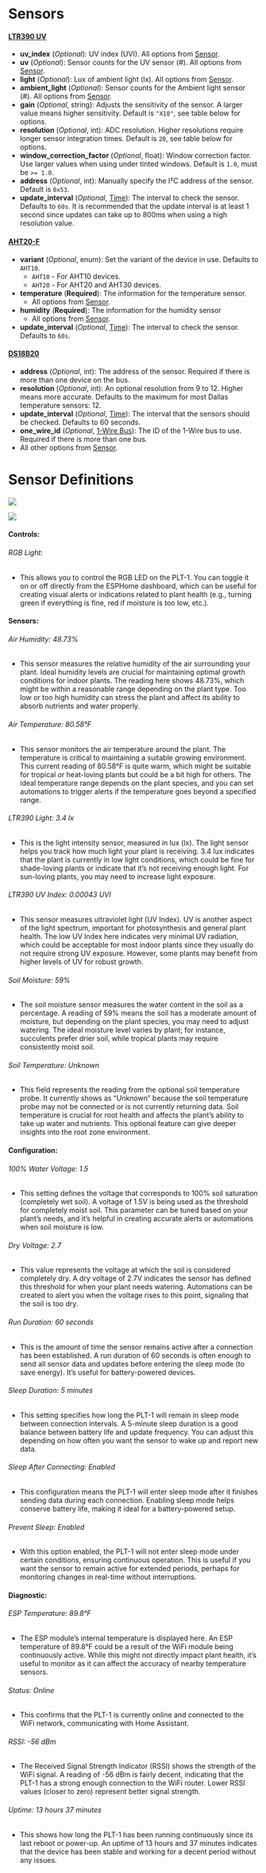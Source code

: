 # Sensors

#### <a href="https://optoelectronics.liteon.com/upload/download/DS86-2015-0004/LTR-390UV_Final_%20DS_V1%201.pdf" target="_blank" rel="noopener">LTR390 UV</a>

* **uv\_index** (*Optional*): UV index (UVI). All options from [Sensor](https://esphome.io/components/sensor/#config-sensor).
* **uv** (*Optional*): Sensor counts for the UV sensor (#). All options from [Sensor](https://esphome.io/components/sensor/#config-sensor).
* **light** (*Optional*): Lux of ambient light (lx). All options from [Sensor](https://esphome.io/components/sensor/#config-sensor).
* **ambient\_light** (*Optional*): Sensor counts for the Ambient light sensor (#). All options from [Sensor](https://esphome.io/components/sensor/#config-sensor).
* **gain** (*Optional*, string): Adjusts the sensitivity of the sensor. A larger value means higher sensitivity. Default is `"X18"`, see table below for options.
* **resolution** (*Optional*, int): ADC resolution. Higher resolutions require longer sensor integration times. Default is `20`, see table below for options.
* **window\_correction\_factor** (*Optional*, float): Window correction factor. Use larger values when using under tinted windows. Default is `1.0`, must be `>= 1.0`.
* **address** (*Optional*, int): Manually specify the I²C address of the sensor. Default is `0x53`.
* **update\_interval** (*Optional*, [Time](https://esphome.io/guides/configuration-types#config-time)): The interval to check the sensor. Defaults to `60s`. It is recommended that the update interval is at least 1 second since updates can take up to 800ms when using a high resolution value.

#### <a href="https://files.seeedstudio.com/wiki/Grove-AHT20_I2C_Industrial_Grade_Temperature_and_Humidity_Sensor/AHT20-datasheet-2020-4-16.pdf" target="_blank" rel="noopener">AHT20-F</a>

* **variant** (*Optional*, enum): Set the variant of the device in use. Defaults to `AHT10`.
  * `AHT10` - For AHT10 devices.
  * `AHT20` - For AHT20 and AHT30 devices.
* **temperature** (**Required**): The information for the temperature sensor.
  * All options from [Sensor](https://esphome.io/components/sensor/#config-sensor).
* **humidity** (**Required**): The information for the humidity sensor
  * All options from [Sensor](https://esphome.io/components/sensor/#config-sensor).
* **update\_interval** (*Optional*, [Time](https://esphome.io/guides/configuration-types#config-time)): The interval to check the sensor. Defaults to `60s`.

#### <a href="https://www.analog.com/media/en/technical-documentation/data-sheets/ds18b20.pdf" target="_blank" rel="noopener">DS18B20</a>

* **address** (*Optional*, int): The address of the sensor. Required if there is more than one device on the bus.
* **resolution** (*Optional*, int): An optional resolution from 9 to 12. Higher means more accurate. Defaults to the maximum for most Dallas temperature sensors: 12.
* **update\_interval** (*Optional*, [Time](https://esphome.io/guides/configuration-types#config-time)): The interval that the sensors should be checked. Defaults to 60 seconds.
* **one\_wire\_id** (*Optional*, [1-Wire Bus](https://esphome.io/components/one_wire#one-wire)): The ID of the 1-Wire bus to use. Required if there is more than one bus.
* All other options from [Sensor](https://esphome.io/components/sensor/#config-sensor).

# Sensor Definitions

![](../../assets/screenshot-2024-10-03-at-4-10-25-pm.png)

![](../../assets/screenshot-2024-10-03-at-2-25-47-pm.png)

#### Controls:

###### RGB Light:

* This allows you to control the RGB LED on the PLT-1. You can toggle it on or off directly from the ESPHome dashboard, which can be useful for creating visual alerts or indications related to plant health (e.g., turning green if everything is fine, red if moisture is too low, etc.).

#### Sensors:

###### Air Humidity: 48.73%

* This sensor measures the relative humidity of the air surrounding your plant. Ideal humidity levels are crucial for maintaining optimal growth conditions for indoor plants. The reading here shows 48.73%, which might be within a reasonable range depending on the plant type. Too low or too high humidity can stress the plant and affect its ability to absorb nutrients and water properly.

###### Air Temperature: 80.58°F

* This sensor monitors the air temperature around the plant. The temperature is critical to maintaining a suitable growing environment. This current reading of 80.58°F is quite warm, which might be suitable for tropical or heat-loving plants but could be a bit high for others. The ideal temperature range depends on the plant species, and you can set automations to trigger alerts if the temperature goes beyond a specified range.

###### LTR390 Light: 3.4 lx

* This is the light intensity sensor, measured in lux (lx). The light sensor helps you track how much light your plant is receiving. 3.4 lux indicates that the plant is currently in low light conditions, which could be fine for shade-loving plants or indicate that it’s not receiving enough light. For sun-loving plants, you may need to increase light exposure.

###### LTR390 UV Index: 0.00043 UVI

* This sensor measures ultraviolet light (UV Index). UV is another aspect of the light spectrum, important for photosynthesis and general plant health. The low UV Index here indicates very minimal UV radiation, which could be acceptable for most indoor plants since they usually do not require strong UV exposure. However, some plants may benefit from higher levels of UV for robust growth.

###### Soil Moisture: 59%

* The soil moisture sensor measures the water content in the soil as a percentage. A reading of 59% means the soil has a moderate amount of moisture, but depending on the plant species, you may need to adjust watering. The ideal moisture level varies by plant; for instance, succulents prefer drier soil, while tropical plants may require consistently moist soil.

###### Soil Temperature: Unknown

* This field represents the reading from the optional soil temperature probe. It currently shows as “Unknown” because the soil temperature probe may not be connected or is not currently returning data. Soil temperature is crucial for root health and affects the plant’s ability to take up water and nutrients. This optional feature can give deeper insights into the root zone environment.

#### Configuration:

###### 100% Water Voltage: 1.5

* This setting defines the voltage that corresponds to 100% soil saturation (completely wet soil). A voltage of 1.5V is being used as the threshold for completely moist soil. This parameter can be tuned based on your plant’s needs, and it’s helpful in creating accurate alerts or automations when soil moisture is low.

###### Dry Voltage: 2.7

* This value represents the voltage at which the soil is considered completely dry. A dry voltage of 2.7V indicates the sensor has defined this threshold for when your plant needs watering. Automations can be created to alert you when the voltage rises to this point, signaling that the soil is too dry.

###### Run Duration: 60 seconds

* This is the amount of time the sensor remains active after a connection has been established. A run duration of 60 seconds is often enough to send all sensor data and updates before entering the sleep mode (to save energy). It’s useful for battery-powered devices.

###### Sleep Duration: 5 minutes

* This setting specifies how long the PLT-1 will remain in sleep mode between connection intervals. A 5-minute sleep duration is a good balance between battery life and update frequency. You can adjust this depending on how often you want the sensor to wake up and report new data.

###### Sleep After Connecting: Enabled

* This configuration means the PLT-1 will enter sleep mode after it finishes sending data during each connection. Enabling sleep mode helps conserve battery life, making it ideal for a battery-powered setup.

###### Prevent Sleep: Enabled

* With this option enabled, the PLT-1 will not enter sleep mode under certain conditions, ensuring continuous operation. This is useful if you want the sensor to remain active for extended periods, perhaps for monitoring changes in real-time without interruptions.

#### Diagnostic:

###### ESP Temperature: 89.8°F

* The ESP module’s internal temperature is displayed here. An ESP temperature of 89.8°F could be a result of the WiFi module being continuously active. While this might not directly impact plant health, it’s useful to monitor as it can affect the accuracy of nearby temperature sensors.

###### Status: Online

* This confirms that the PLT-1 is currently online and connected to the WiFi network, communicating with Home Assistant.

###### RSSI: -56 dBm

* The Received Signal Strength Indicator (RSSI) shows the strength of the WiFi signal. A reading of -56 dBm is fairly decent, indicating that the PLT-1 has a strong enough connection to the WiFi router. Lower RSSI values (closer to zero) represent better signal strength.

###### Uptime: 13 hours 37 minutes

* This shows how long the PLT-1 has been running continuously since its last reboot or power-up. An uptime of 13 hours and 37 minutes indicates that the device has been stable and working for a decent period without any issues.